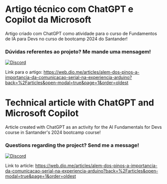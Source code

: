 # Artigo técnico com ChatGPT e Copilot da Microsoft

Artigo criado com ChatGPT como atividade para o curso de Fundamentos de IA para Devs no curso de bootcamp 2024 do Santander!

### Dúvidas referentes ao projeto? Me mande uma mensagem!

[![Discord](https://img.shields.io/badge/Discord-FFF?style=for-the-badge&logo=discord&logoColor=000)](https://www.discord.com/in/gfmgea/)

Link para o artigo: https://web.dio.me/articles/alem-dos-pinos-a-importancia-da-comunicacao-serial-na-experiencia-arduino?back=%2Farticles&open-modal=true&page=1&order=oldest

# Technical article with ChatGPT and Microsoft Copilot

Article created with ChatGPT as an activity for the AI Fundamentals for Devs course in Santander's 2024 bootcamp course!

### Questions regarding the project? Send me a message!

[![Discord](https://img.shields.io/badge/Discord-FFF?style=for-the-badge&logo=discord&logoColor=000)](https://www.discord.com/in/gfmgea/)

Link to article: https://web.dio.me/articles/alem-dos-pinos-a-importancia-da-comunicacao-serial-na-experiencia-arduino?back=%2Farticles&open-modal=true&page=1&order=oldest

